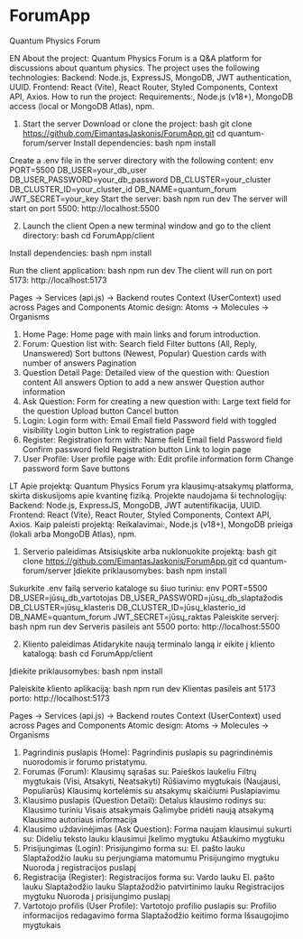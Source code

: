 # ForumApp
Quantum Physics Forum

EN
About the project:
Quantum Physics Forum is a Q&A platform for discussions about quantum physics. The project uses the following technologies:
Backend: Node.js, ExpressJS, MongoDB, JWT authentication, UUID.
Frontend: React (Vite), React Router, Styled Components, Context API, Axios.
How to run the project:
Requirements:, Node.js (v18+), MongoDB access (local or MongoDB Atlas), npm.
1. Start the server
Download or clone the project:
bash
 git clone https://github.com/EimantasJaskonis/ForumApp.git
 cd quantum-forum/server
Install dependencies:
bash
 npm install

Create a .env file in the server directory with the following content:
env
 PORT=5500
 DB_USER=your_db_user
 DB_USER_PASSWORD=your_db_password
 DB_CLUSTER=your_cluster
 DB_CLUSTER_ID=your_cluster_id
 DB_NAME=quantum_forum
 JWT_SECRET=your_key
Start the server:
bash
 npm run dev
 The server will start on port 5500: http://localhost:5500

2. Launch the client
Open a new terminal window and go to the client directory:
bash
 cd ForumApp/client

Install dependencies:
 bash
 npm install

Run the client application:
bash
 npm run dev
 The client will run on port 5173: http://localhost:5173

Pages -> Services (api.js) -> Backend routes
Context (UserContext) used across Pages and Components
Atomic design: Atoms → Molecules → Organisms

1. Home Page: Home page with main links and forum introduction.
2. Forum: Question list with:
Search field
Filter buttons (All, Reply, Unanswered)
Sort buttons (Newest, Popular)
Question cards with number of answers
Pagination
3. Question Detail Page: Detailed view of the question with:
Question content
All answers
Option to add a new answer
Question author information
4. Ask Question: Form for creating a new question with:
Large text field for the question
Upload button
Cancel button
5. Login: Login form with:
Email Email field
Password field with toggled visibility
Login button
Link to registration page
6. Register: Registration form with:
Name field
Email field
Password field
Confirm password field
Registration button
Link to login page
7. User Profile: User profile page with:
Edit profile information form
Change password form
Save buttons

LT
Apie projektą:
Quantum Physics Forum yra klausimų-atsakymų platforma, skirta diskusijoms apie kvantinę fiziką. Projekte naudojama ši technologijų:
Backend: Node.js, ExpressJS, MongoDB, JWT autentifikacija, UUID.
Frontend: React (Vite), React Router, Styled Components, Context API, Axios.
Kaip paleisti projektą:
Reikalavimai:, Node.js (v18+), MongoDB prieiga (lokali arba MongoDB Atlas), npm.
1. Serverio paleidimas
Atsisiųskite arba nuklonuokite projektą:
bash
 git clone https://github.com/EimantasJaskonis/ForumApp.git
 cd quantum-forum/server
Įdiekite priklausomybes:
bash
 npm install

Sukurkite .env failą serverio kataloge su šiuo turiniu:
env
 PORT=5500
 DB_USER=jūsų_db_vartotojas
 DB_USER_PASSWORD=jūsų_db_slaptažodis
 DB_CLUSTER=jūsų_klasteris
 DB_CLUSTER_ID=jūsų_klasterio_id
 DB_NAME=quantum_forum
 JWT_SECRET=jūsų_raktas
Paleiskite serverį:
bash
 npm run dev
 Serveris pasileis ant 5500 porto: http://localhost:5500

2. Kliento paleidimas
Atidarykite naują terminalo langą ir eikite į kliento katalogą:
bash
 cd ForumApp/client

Įdiekite priklausomybes:
bash
 npm install
 
Paleiskite kliento aplikaciją:
bash
 npm run dev
 Klientas pasileis ant 5173 porto: http://localhost:5173

Pages -> Services (api.js) -> Backend routes
Context (UserContext) used across Pages and Components
Atomic design: Atoms → Molecules → Organisms

1. Pagrindinis puslapis (Home): Pagrindinis puslapis su pagrindinėmis nuorodomis ir forumo pristatymu.
2. Forumas (Forum): Klausimų sąrašas su:
Paieškos laukeliu
Filtrų mygtukais (Visi, Atsakyti, Neatsakyti)
Rūšiavimo mygtukais (Naujausi, Populiarūs)
Klausimų kortelėmis su atsakymų skaičiumi
Puslapiavimu
3. Klausimo puslapis (Question Detail): Detalus klausimo rodinys su:
Klausimo turiniu
Visais atsakymais
Galimybe pridėti naują atsakymą
Klausimo autoriaus informacija
4. Klausimo uždavinėjimas (Ask Question): Forma naujam klausimui sukurti su:
Dideliu teksto lauku klausimui
Įkelimo mygtuku
Atšaukimo mygtuku
5. Prisijungimas (Login): Prisijungimo forma su:
El. pašto lauku
Slaptažodžio lauku su perjungiama matomumu
Prisijungimo mygtuku
Nuoroda į registracijos puslapį
6. Registracija (Register): Registracijos forma su:
Vardo lauku
El. pašto lauku
Slaptažodžio lauku
Slaptažodžio patvirtinimo lauku
Registracijos mygtuku
Nuoroda į prisijungimo puslapį
7. Vartotojo profilis (User Profile): Vartotojo profilio puslapis su:
Profilio informacijos redagavimo forma
Slaptažodžio keitimo forma
Išsaugojimo mygtukais
